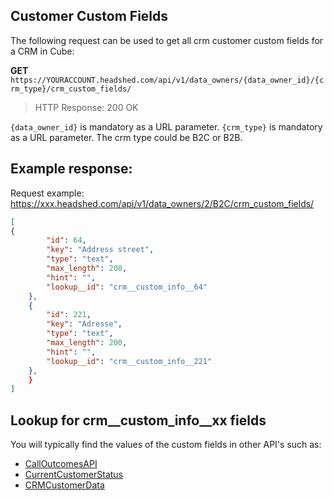 ## Customer Custom Fields
The following request can be used to get all crm customer custom fields for a CRM in Cube:

**GET** ```https://YOURACCOUNT.headshed.com/api/v1/data_owners/{data_owner_id}/{crm_type}/crm_custom_fields/```

> HTTP Response: 200 OK

` {data_owner_id} ` is mandatory as a URL parameter. 
` {crm_type} ` is mandatory as a URL parameter. The crm type could be B2C or B2B.


## Example response:

Request example: https://xxx.headshed.com/api/v1/data_owners/2/B2C/crm_custom_fields/


```json  
[
{
        "id": 64,
        "key": "Address street",
        "type": "text",
        "max_length": 200,
        "hint": "",
        "lookup__id": "crm__custom_info__64"     
    },
    {
        "id": 221,
        "key": "Adresse",
        "type": "text",
        "max_length": 200,
        "hint": "",
        "lookup__id": "crm__custom_info__221"
    },
    }       
]
  ```
## Lookup for crm__custom_info__xx fields
You will typically find the values of the custom fields in other API's such as:
*  [CallOutcomesAPI](https://github.com/Headshed/cube-integration/blob/master/CallOutcomes.md "Call Outcomes")
*  [CurrentCustomerStatus](https://github.com/Headshed/cube-integration/blob/master/CurrentCustomerStatus.md "Current Customer Status")
*  [CRMCustomerData](https://github.com/Headshed/cube-integration/blob/master/CRMCustomerData.md "Customer Data")
